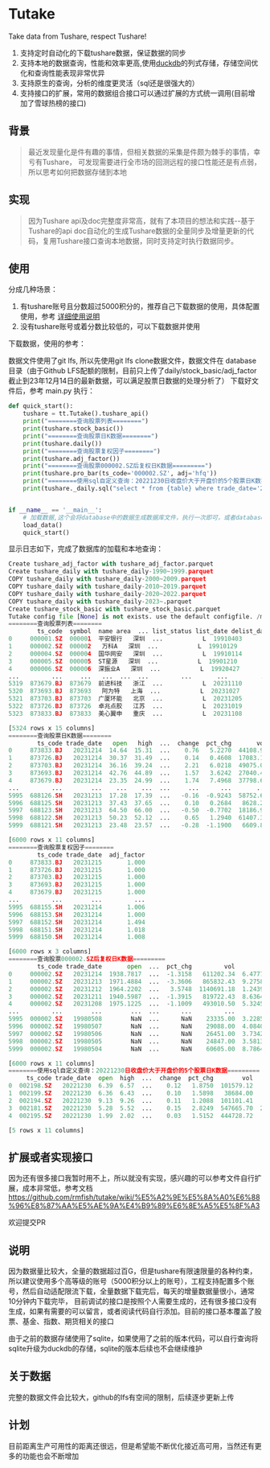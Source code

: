 # Tutake

Take data from Tushare, respect Tushare!

1. 支持定时自动化的下载tushare数据，保证数据的同步
2. 支持本地的数据查询，性能和效率更高,使用[duckdb](https://duckdb.org/)的列式存储，存储空间优化和查询性能表现非常优异
3. 支持原生的查询，分析的维度更灵活（sql还是很强大的）
4. 支持接口的扩展，常用的数据组合接口可以通过扩展的方式统一调用(目前增加了雪球热榜的接口)

## 背景

> 最近发现量化是件有趣的事情，但相关数据的采集是件颇为棘手的事情，幸亏有Tushare， 可发现需要进行全市场的回测远程的接口性能还是有点弱，所以思考如何把数据存储到本地

## 实现

> 因为Tushare api及doc完整度非常高，就有了本项目的想法和实践--基于Tushare的api
> doc自动化的生成Tushare数据的全量同步及增量更新的代码，复用Tushare接口查询本地数据，同时支持定时执行数据同步。

## 使用

分成几种场景：  
1. 有tushare账号且分数超过5000积分的，推荐自己下载数据的使用，具体配置使用，参考 [详细使用说明](https://github.com/rmfish/tutake/wiki/%E8%AF%A6%E7%BB%86%E4%BD%BF%E7%94%A8%E8%AF%B4%E6%98%8E)
2. 没有tushare账号或着分数比较低的，可以下载数据并使用

下载数据，使用的参考：

数据文件使用了git lfs, 所以先使用git lfs clone数据文件，数据文件在 database 目录（由于Github LFS配额的限制，目前只上传了daily/stock_basic/adj_factor截止到23年12月14日的最新数据，可以满足股票日数据的处理分析了）
下载好文件后，参考 main.py 执行：
```python
def quick_start():
    tushare = tt.Tutake().tushare_api()
    print("========查询股票列表========")
    print(tushare.stock_basic())
    print("========查询股票日K数据========")
    print(tushare.daily())
    print("========查询股票复权因子========")
    print(tushare.adj_factor())
    print("========查询股票000002.SZ后复权日K数据=========")
    print(tushare.pro_bar(ts_code='000002.SZ', adj='hfq'))
    print("========使用sql自定义查询：20221230日收盘价大于开盘价的5个股票日K数据=========")
    print(tushare._daily.sql("select * from {table} where trade_date='20221230' and close>open limit 5"))


if __name__ == '__main__':
    # 加载数据,这个会将database中的数据生成数据库文件，执行一次即可，或者database中的数据有更新的再执行即可
    load_data()
    quick_start()
```

显示日志如下，完成了数据库的加载和本地查询：
```python
Create tushare_adj_factor with tushare_adj_factor.parquet
Create tushare_daily with tushare_daily-1990~1999.parquet
COPY tushare_daily with tushare_daily-2000~2009.parquet
COPY tushare_daily with tushare_daily-2010~2019.parquet
COPY tushare_daily with tushare_daily-2020~2022.parquet
COPY tushare_daily with tushare_daily-2023~.parquet
Create tushare_stock_basic with tushare_stock_basic.parquet
Tutake config file [None] is not exists. use the default configfile. /mnt/d/Develop/projects/Github/tutake/config.yml
========查询股票列表========
        ts_code  symbol  name area  ... list_status list_date delist_date is_hs
0     000001.SZ  000001  平安银行   深圳  ...           L  19910403        None     S
1     000002.SZ  000002   万科A   深圳  ...           L  19910129        None     S
2     000004.SZ  000004  国华网安   深圳  ...           L  19910114        None     N
3     000005.SZ  000005  ST星源   深圳  ...           L  19901210        None     N
4     000006.SZ  000006  深振业A   深圳  ...           L  19920427        None     S
...         ...     ...   ...  ...  ...         ...       ...         ...   ...
5319  873679.BJ  873679  前进科技   浙江  ...           L  20231110        None     N
5320  873693.BJ  873693   阿为特   上海  ...           L  20231027        None     N
5321  873703.BJ  873703  广厦环能   北京  ...           L  20231205        None     N
5322  873726.BJ  873726  卓兆点胶   江苏  ...           L  20231019        None     N
5323  873833.BJ  873833  美心翼申   重庆  ...           L  20231108        None     N

[5324 rows x 15 columns]
========查询股票日K数据========
        ts_code trade_date   open   high  ...  change  pct_chg       vol      amount
0     873833.BJ   20231214  14.64  15.31  ...    0.76   5.2270  44108.90   65738.804
1     873726.BJ   20231214  30.37  31.49  ...    0.14   0.4608  17083.15   52606.482
2     873703.BJ   20231214  36.16  39.24  ...    2.21   6.0218  49075.05  183247.591
3     873693.BJ   20231214  42.76  44.89  ...    1.57   3.6242  27040.43  118985.113
4     873679.BJ   20231214  23.35  24.99  ...    1.74   7.4968  37798.62   91294.840
...         ...        ...    ...    ...  ...     ...      ...       ...         ...
5995  688126.SH   20231213  17.28  17.39  ...   -0.16  -0.9243  58752.67  101511.013
5996  688125.SH   20231213  37.43  37.65  ...    0.10   0.2684   8628.23   32227.196
5997  688123.SH   20231213  64.50  66.00  ...   -0.50  -0.7702  18186.91  118470.362
5998  688122.SH   20231213  50.23  52.12  ...    0.65   1.2940  61407.39  315703.394
5999  688121.SH   20231213  23.48  23.57  ...   -0.28  -1.1900   6609.85   15454.148

[6000 rows x 11 columns]
========查询股票复权因子========
        ts_code trade_date  adj_factor
0     873833.BJ   20231215       1.000
1     873726.BJ   20231215       1.000
2     873703.BJ   20231215       1.000
3     873693.BJ   20231215       1.000
4     873679.BJ   20231215       1.000
...         ...        ...         ...
5995  688155.SH   20231214       1.006
5996  688153.SH   20231214       1.000
5997  688152.SH   20231214       1.494
5998  688151.SH   20231214       1.018
5999  688150.SH   20231214       1.008

[6000 rows x 3 columns]
========查询股票000002.SZ后复权日K数据=========
        ts_code trade_date       open  ...  pct_chg         vol        amount
0     000002.SZ   20231214  1938.7817  ...  -1.3158   611202.34  6.477785e+05
1     000002.SZ   20231213  1971.4884  ...  -3.3606   865832.43  9.275875e+05
2     000002.SZ   20231212  1964.2202  ...   3.5748  1140691.18  1.243910e+06
3     000002.SZ   20231211  1940.5987  ...  -1.3915   819722.43  8.636450e+05
4     000002.SZ   20231208  1975.1225  ...  -1.1009   493010.50  5.324591e+05
...         ...        ...        ...  ...      ...         ...           ...
5995  000002.SZ   19980508        NaN  ...      NaN    23335.00  3.228586e+04
5996  000002.SZ   19980507        NaN  ...      NaN    29088.00  4.084066e+04
5997  000002.SZ   19980506        NaN  ...      NaN    26451.00  3.734224e+04
5998  000002.SZ   19980505        NaN  ...      NaN    24847.00  3.581335e+04
5999  000002.SZ   19980504        NaN  ...      NaN    60605.00  8.786420e+04

[6000 rows x 11 columns]
========使用sql自定义查询：20221230日收盘价大于开盘价的5个股票日K数据=========
     ts_code trade_date  open  high  ...  change  pct_chg        vol      amount
0  002198.SZ   20221230  6.39  6.57  ...    0.12   1.8750  101579.12   65646.164
1  002199.SZ   20221230  6.36  6.43  ...    0.10   1.5898   38684.00   24640.014
2  002194.SZ   20221230  9.13  9.26  ...    0.11   1.2088  101101.41   92895.425
3  002181.SZ   20221230  5.28  5.52  ...    0.15   2.8249  547665.70  297495.407
4  002195.SZ   20221230  1.99  2.02  ...    0.03   1.5152  444728.72   89088.620

[5 rows x 11 columns]
```



## 扩展或者实现接口
因为还有很多接口我暂时用不上，所以就没有实现，感兴趣的可以参考文件自行扩展，成本非常低，参考文档 https://github.com/rmfish/tutake/wiki/%E5%A2%9E%E5%8A%A0%E6%88%96%E8%87%AA%E5%AE%9A%E4%B9%89%E6%8E%A5%E5%8F%A3

欢迎提交PR

## 说明
因为数据量比较大，全量的数据超过百G，但是tushare有限速限量的各种约束，所以建议使用多个高等级的账号（5000积分以上的账号），工程支持配置多个账号，然后自动适配限流下载，全量数据下载完后，每天的增量数据量很小，通常10分钟内下载完毕，
目前调试的接口是按照个人需要生成的，还有很多接口没有生成，如果有需要的可以留言，或者阅读代码自行添加。目前的接口基本覆盖了股票、基金、指数、期货相关的接口

由于之前的数据存储使用了sqlite，如果使用了之前的版本代码，可以自行查询将sqlite升级为duckdb的存储，sqlite的版本后续也不会继续维护


## 关于数据
完整的数据文件会比较大，github的lfs有空间的限制，后续逐步更新上传

## 计划
目前距离生产可用性的距离还很远，但是希望能不断优化接近高可用，当然还有更多的功能也会不断增加
